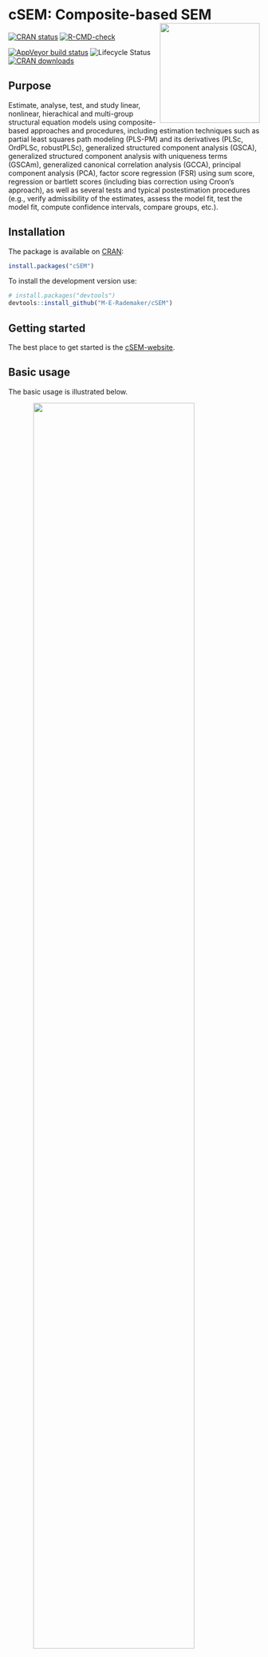 
<!-- README.md is generated from README.Rmd. Please edit that file -->

# cSEM: Composite-based SEM <img src='man/figures/cSEMsticker.svg' align="right" height="200" /></a>

[![CRAN
status](https://www.r-pkg.org/badges/version/cSEM)](https://cran.r-project.org/package=cSEM)
[![R-CMD-check](https://github.com/M-E-Rademaker/cSEM/workflows/R-CMD-check/badge.svg)](https://github.com/M-E-Rademaker/cSEM/actions)
<!-- [![Build Status](https://travis-ci.com/M-E-Rademaker/cSEM.svg?branch=master)](https://travis-ci.com/M-E-Rademaker/cSEM) -->
[![AppVeyor build
status](https://ci.appveyor.com/api/projects/status/github/M-E-Rademaker/cSEM?branch=master&svg=true)](https://ci.appveyor.com/project/M-E-Rademaker/csem)
![Lifecycle
Status](https://img.shields.io/badge/lifecycle-maturing-blue.svg)
[![CRAN
downloads](https://cranlogs.r-pkg.org/badges/cSEM)](https://cran.r-project.org/package=cSEM)
<!-- WARNING: THIS IS WORK IN PROGRESS. BREAKING CHANGES TO THE API ARE VERY LIKELY.  -->
<!--          Use the package with caution and please report bugs to [the package developers](mailto:manuel.rademaker@uni-wuerzburg.de;f.schuberth@utwente.nl).  -->
<!--          The first stable relase will be version 0.0.1, most likely towards the end -->
<!--          of 2019. -->

## Purpose

Estimate, analyse, test, and study linear, nonlinear, hierachical and
multi-group structural equation models using composite-based approaches
and procedures, including estimation techniques such as partial least
squares path modeling (PLS-PM) and its derivatives (PLSc, OrdPLSc,
robustPLSc), generalized structured component analysis (GSCA),
generalized structured component analysis with uniqueness terms (GSCAm),
generalized canonical correlation analysis (GCCA), principal component
analysis (PCA), factor score regression (FSR) using sum score,
regression or bartlett scores (including bias correction using Croon’s
approach), as well as several tests and typical postestimation
procedures (e.g., verify admissibility of the estimates, assess the
model fit, test the model fit, compute confidence intervals, compare
groups, etc.).

## Installation

The package is available on [CRAN](https://cran.r-project.org/):

``` r
install.packages("cSEM")
```

To install the development version use:

``` r
# install.packages("devtools")
devtools::install_github("M-E-Rademaker/cSEM")
```

## Getting started

The best place to get started is the
[cSEM-website](https://m-e-rademaker.github.io/cSEM/).

<!-- ## Philosophy -->

<!-- - First and foremost: `cSEM` has a user-centered design!. "User-centered" mainly  -->

<!--   boils down to: `cSEM` is easy, i.e. intuitive to use by non-R experts!  -->

<!-- - Modern in a sense that the package integrates modern developments within  -->

<!--   the R community. This mainly includes ideas/recommendations/design choices that -->

<!--   fead into the packages of the [tidyverse](https://github.com/tidyverse/tidyverse). -->

<!-- - State of the art in a sense that we seek to quickly implement recent methodological -->

<!--   developments in composite-based SEM.  -->

## Basic usage

The basic usage is illustrated below.

<img src="man/figures/api.png" width="80%" style="display: block; margin: auto;" />

Usully, using `cSEM` is the same 3 step procedure:

> 1.  Pick a dataset and specify a model using [lavaan
>     syntax](https://lavaan.ugent.be/tutorial/syntax1.html)
> 2.  Use `csem()`
> 3.  Apply one of the postestimation functions listed below on the
>     resulting object.

## Postestimation functions

There are five major postestimation verbs, three test family functions
and three do-family of function:

  - `assess()` : assess the model using common quality criteria
  - `infer()` : calculate common inferencial quantities (e.g., standard
    errors, confidence intervals)
  - `predict()` : predict endogenous indicator values
  - `summarize()` : summarize the results
  - `verify()` : verify admissibility of the estimates

Tests are performed by using the test family of functions. Currently,
the following tests are implemented:

  - `testOMF()` : performs a test for overall model fit
  - `testMICOM()` : performs a test for composite measurement invariance
  - `testMGD()` : performs several tests to assess multi-group
    differences
  - `testHausman()` : performs the regression-based Hausman test to test
    for endogeneity

Other miscellaneous postestimation functions belong do the do-family of
functions. Currently, three do functions are implemented:

  - `doIPMA()`: performs an importance-performance matrix analysis
  - `doNonlinearEffectsAnalysis()`: performs a nonlinear effects
    analysis such as floodlight and surface analysis
  - `doRedundancyAnalysis()`: performs a redundancy analysis

All functions require a `cSEMResults` object.

## Example

Models are defined using [lavaan
syntax](https://lavaan.ugent.be/tutorial/syntax1.html) with some slight
modifications (see the [Specifying a
model](https://m-e-rademaker.github.io/cSEM/articles/cSEM.html#using-csem)
section on the [cSEM-website](https://m-e-rademaker.github.io/cSEM/)).
For illustration we use the build-in and well-known `satisfaction`
dataset.

``` r
require(cSEM)
    
## Note: The operator "<~" tells cSEM that the construct to its left is modelled
##       as a composite.
##       The operator "=~" tells cSEM that the construct to its left is modelled
##       as a common factor.
##       The operator "~" tells cSEM which are the dependent (left-hand side) and
##       independent variables (right-hand side).
    
model <- "
# Structural model
EXPE ~ IMAG
QUAL ~ EXPE
VAL  ~ EXPE + QUAL
SAT  ~ IMAG + EXPE + QUAL + VAL 
LOY  ~ IMAG + SAT

# Composite model
IMAG <~ imag1 + imag2 + imag3
EXPE <~ expe1 + expe2 + expe3 
QUAL <~ qual1 + qual2 + qual3 + qual4 + qual5
VAL  <~ val1  + val2  + val3

# Reflective measurement model
SAT  =~ sat1  + sat2  + sat3  + sat4
LOY  =~ loy1  + loy2  + loy3  + loy4
"
```

The estimation is conducted using the `csem()` function.

``` r
# Estimate using defaults
res <- csem(.data = satisfaction, .model = model)
res
```

    ## ________________________________________________________________________________
    ## ----------------------------------- Overview -----------------------------------
    ## 
    ## Estimation was successful.
    ## 
    ## The result is a list of class cSEMResults with list elements:
    ## 
    ##  - Estimates
    ##  - Information
    ## 
    ## To get an overview or help type:
    ## 
    ##  - ?cSEMResults
    ##  - str(<object-name>)
    ##  - listviewer::jsondedit(<object-name>, mode = 'view')
    ## 
    ## If you wish to access the list elements directly type e.g. 
    ## 
    ##  - <object-name>$Estimates
    ## 
    ## Available postestimation commands:
    ## 
    ##  - assess(<object-name>)
    ##  - infer(<object-name)
    ##  - predict(<object-name>)
    ##  - summarize(<object-name>)
    ##  - verify(<object-name>)
    ## ________________________________________________________________________________

This is equal to:

``` r
csem(
   .data                        = satisfaction,
   .model                       = model,
   .approach_cor_robust         = "none",
   .approach_nl                 = "sequential",
   .approach_paths              = "OLS",
   .approach_weights            = "PLS-PM",
   .conv_criterion              = "diff_absolute",
   .disattenuate                = TRUE,
   .dominant_indicators         = NULL,
   .estimate_structural         = TRUE,
   .id                          = NULL,
   .iter_max                    = 100,
   .normality                   = FALSE,
   .PLS_approach_cf             = "dist_squared_euclid",
   .PLS_ignore_structural_model = FALSE,
   .PLS_modes                   = NULL,
   .PLS_weight_scheme_inner     = "path",
   .reliabilities               = NULL,
   .starting_values             = NULL,
   .tolerance                   = 1e-05,
   .resample_method             = "none", 
   .resample_method2            = "none",
   .R                           = 499,
   .R2                          = 199,
   .handle_inadmissibles        = "drop",
   .user_funs                   = NULL,
   .eval_plan                   = "sequential",
   .seed                        = NULL,
   .sign_change_option          = "none"
    )
```

The result is always a named list of class `cSEMResults`.

To access list elements use `$`:

``` r
res$Estimates$Loading_estimates 
res$Information$Model
```

A useful tool to examine a list is the [listviewer
package](https://github.com/timelyportfolio/listviewer). If you are new
to `cSEM` this might be a good way to familiarize yourself with the
structure of a `cSEMResults` object.

``` r
listviewer::jsonedit(res, mode = "view") # requires the listviewer package.
```

Apply postestimation functions:

``` r
## Get a summary
summarize(res) 
```

    ## ________________________________________________________________________________
    ## ----------------------------------- Overview -----------------------------------
    ## 
    ##  General information:
    ##  ------------------------
    ##  Estimation status                = Ok
    ##  Number of observations           = 250
    ##  Weight estimator                 = PLS-PM
    ##  Inner weighting scheme           = "path"
    ##  Type of indicator correlation    = Pearson
    ##  Path model estimator             = OLS
    ##  Second-order approach            = NA
    ##  Type of path model               = Linear
    ##  Disattenuated                    = Yes (PLSc)
    ## 
    ##  Construct details:
    ##  ------------------
    ##  Name  Modeled as     Order         Mode      
    ## 
    ##  IMAG  Composite      First order   "modeB"   
    ##  EXPE  Composite      First order   "modeB"   
    ##  QUAL  Composite      First order   "modeB"   
    ##  VAL   Composite      First order   "modeB"   
    ##  SAT   Common factor  First order   "modeA"   
    ##  LOY   Common factor  First order   "modeA"   
    ## 
    ## ----------------------------------- Estimates ----------------------------------
    ## 
    ## Estimated path coefficients:
    ## ============================
    ##   Path           Estimate  Std. error   t-stat.   p-value
    ##   EXPE ~ IMAG      0.4714          NA        NA        NA
    ##   QUAL ~ EXPE      0.8344          NA        NA        NA
    ##   VAL ~ EXPE       0.0457          NA        NA        NA
    ##   VAL ~ QUAL       0.7013          NA        NA        NA
    ##   SAT ~ IMAG       0.2450          NA        NA        NA
    ##   SAT ~ EXPE      -0.0172          NA        NA        NA
    ##   SAT ~ QUAL       0.2215          NA        NA        NA
    ##   SAT ~ VAL        0.5270          NA        NA        NA
    ##   LOY ~ IMAG       0.1819          NA        NA        NA
    ##   LOY ~ SAT        0.6283          NA        NA        NA
    ## 
    ## Estimated loadings:
    ## ===================
    ##   Loading          Estimate  Std. error   t-stat.   p-value
    ##   IMAG =~ imag1      0.6306          NA        NA        NA
    ##   IMAG =~ imag2      0.9246          NA        NA        NA
    ##   IMAG =~ imag3      0.9577          NA        NA        NA
    ##   EXPE =~ expe1      0.7525          NA        NA        NA
    ##   EXPE =~ expe2      0.9348          NA        NA        NA
    ##   EXPE =~ expe3      0.7295          NA        NA        NA
    ##   QUAL =~ qual1      0.7861          NA        NA        NA
    ##   QUAL =~ qual2      0.9244          NA        NA        NA
    ##   QUAL =~ qual3      0.7560          NA        NA        NA
    ##   QUAL =~ qual4      0.7632          NA        NA        NA
    ##   QUAL =~ qual5      0.7834          NA        NA        NA
    ##   VAL =~ val1        0.9518          NA        NA        NA
    ##   VAL =~ val2        0.8056          NA        NA        NA
    ##   VAL =~ val3        0.6763          NA        NA        NA
    ##   SAT =~ sat1        0.9243          NA        NA        NA
    ##   SAT =~ sat2        0.8813          NA        NA        NA
    ##   SAT =~ sat3        0.7127          NA        NA        NA
    ##   SAT =~ sat4        0.7756          NA        NA        NA
    ##   LOY =~ loy1        0.9097          NA        NA        NA
    ##   LOY =~ loy2        0.5775          NA        NA        NA
    ##   LOY =~ loy3        0.9043          NA        NA        NA
    ##   LOY =~ loy4        0.4917          NA        NA        NA
    ## 
    ## Estimated weights:
    ## ==================
    ##   Weight           Estimate  Std. error   t-stat.   p-value
    ##   IMAG <~ imag1      0.0156          NA        NA        NA
    ##   IMAG <~ imag2      0.4473          NA        NA        NA
    ##   IMAG <~ imag3      0.6020          NA        NA        NA
    ##   EXPE <~ expe1      0.2946          NA        NA        NA
    ##   EXPE <~ expe2      0.6473          NA        NA        NA
    ##   EXPE <~ expe3      0.2374          NA        NA        NA
    ##   QUAL <~ qual1      0.2370          NA        NA        NA
    ##   QUAL <~ qual2      0.4712          NA        NA        NA
    ##   QUAL <~ qual3      0.1831          NA        NA        NA
    ##   QUAL <~ qual4      0.1037          NA        NA        NA
    ##   QUAL <~ qual5      0.2049          NA        NA        NA
    ##   VAL <~ val1        0.7163          NA        NA        NA
    ##   VAL <~ val2        0.2202          NA        NA        NA
    ##   VAL <~ val3        0.2082          NA        NA        NA
    ##   SAT <~ sat1        0.3209          NA        NA        NA
    ##   SAT <~ sat2        0.3059          NA        NA        NA
    ##   SAT <~ sat3        0.2474          NA        NA        NA
    ##   SAT <~ sat4        0.2692          NA        NA        NA
    ##   LOY <~ loy1        0.3834          NA        NA        NA
    ##   LOY <~ loy2        0.2434          NA        NA        NA
    ##   LOY <~ loy3        0.3812          NA        NA        NA
    ##   LOY <~ loy4        0.2073          NA        NA        NA
    ## 
    ## Estimated indicator correlations:
    ## =================================
    ##   Correlation       Estimate  Std. error   t-stat.   p-value
    ##   imag1 ~~ imag2      0.6437          NA        NA        NA
    ##   imag1 ~~ imag3      0.5433          NA        NA        NA
    ##   imag2 ~~ imag3      0.7761          NA        NA        NA
    ##   expe1 ~~ expe2      0.5353          NA        NA        NA
    ##   expe1 ~~ expe3      0.4694          NA        NA        NA
    ##   expe2 ~~ expe3      0.5467          NA        NA        NA
    ##   qual1 ~~ qual2      0.6053          NA        NA        NA
    ##   qual1 ~~ qual3      0.5406          NA        NA        NA
    ##   qual1 ~~ qual4      0.5662          NA        NA        NA
    ##   qual1 ~~ qual5      0.5180          NA        NA        NA
    ##   qual2 ~~ qual3      0.6187          NA        NA        NA
    ##   qual2 ~~ qual4      0.6517          NA        NA        NA
    ##   qual2 ~~ qual5      0.6291          NA        NA        NA
    ##   qual3 ~~ qual4      0.4752          NA        NA        NA
    ##   qual3 ~~ qual5      0.5074          NA        NA        NA
    ##   qual4 ~~ qual5      0.6402          NA        NA        NA
    ##   val1 ~~ val2        0.6344          NA        NA        NA
    ##   val1 ~~ val3        0.4602          NA        NA        NA
    ##   val2 ~~ val3        0.6288          NA        NA        NA
    ## 
    ## ------------------------------------ Effects -----------------------------------
    ## 
    ## Estimated total effects:
    ## ========================
    ##   Total effect    Estimate  Std. error   t-stat.   p-value
    ##   EXPE ~ IMAG       0.4714          NA        NA        NA
    ##   QUAL ~ IMAG       0.3933          NA        NA        NA
    ##   QUAL ~ EXPE       0.8344          NA        NA        NA
    ##   VAL ~ IMAG        0.2974          NA        NA        NA
    ##   VAL ~ EXPE        0.6309          NA        NA        NA
    ##   VAL ~ QUAL        0.7013          NA        NA        NA
    ##   SAT ~ IMAG        0.4807          NA        NA        NA
    ##   SAT ~ EXPE        0.5001          NA        NA        NA
    ##   SAT ~ QUAL        0.5911          NA        NA        NA
    ##   SAT ~ VAL         0.5270          NA        NA        NA
    ##   LOY ~ IMAG        0.4840          NA        NA        NA
    ##   LOY ~ EXPE        0.3142          NA        NA        NA
    ##   LOY ~ QUAL        0.3714          NA        NA        NA
    ##   LOY ~ VAL         0.3311          NA        NA        NA
    ##   LOY ~ SAT         0.6283          NA        NA        NA
    ## 
    ## Estimated indirect effects:
    ## ===========================
    ##   Indirect effect    Estimate  Std. error   t-stat.   p-value
    ##   QUAL ~ IMAG          0.3933          NA        NA        NA
    ##   VAL ~ IMAG           0.2974          NA        NA        NA
    ##   VAL ~ EXPE           0.5852          NA        NA        NA
    ##   SAT ~ IMAG           0.2357          NA        NA        NA
    ##   SAT ~ EXPE           0.5173          NA        NA        NA
    ##   SAT ~ QUAL           0.3696          NA        NA        NA
    ##   LOY ~ IMAG           0.3020          NA        NA        NA
    ##   LOY ~ EXPE           0.3142          NA        NA        NA
    ##   LOY ~ QUAL           0.3714          NA        NA        NA
    ##   LOY ~ VAL            0.3311          NA        NA        NA
    ## ________________________________________________________________________________

``` r
## Verify admissibility of the results
verify(res) 
```

    ## ________________________________________________________________________________
    ## 
    ## Verify admissibility:
    ## 
    ##   admissible
    ## 
    ## Details:
    ## 
    ##   Code   Status    Description
    ##   1      ok        Convergence achieved                                   
    ##   2      ok        All absolute standardized loading estimates <= 1       
    ##   3      ok        Construct VCV is positive semi-definite                
    ##   4      ok        All reliability estimates <= 1                         
    ##   5      ok        Model-implied indicator VCV is positive semi-definite  
    ## ________________________________________________________________________________

``` r
## Test overall model fit
testOMF(res)
```

    ## ________________________________________________________________________________
    ## --------- Test for overall model fit based on Beran & Srivastava (1985) --------
    ## 
    ## Null hypothesis:
    ## 
    ##                            +------------------------------------------------------------------+
    ##                            |                                                                  |
    ##                            |   H0: The model-implied indicator covariance matrix equals the   |
    ##                            |   population indicator covariance matrix.                        |
    ##                            |                                                                  |
    ##                            +------------------------------------------------------------------+
    ## 
    ## Test statistic and critical value: 
    ## 
    ##                                      Critical value
    ##  Distance measure    Test statistic    95%   
    ##  dG                      0.6493      0.3245  
    ##  SRMR                    0.0940      0.0524  
    ##  dL                      2.2340      0.6952  
    ##  dML                     2.9219      1.6185  
    ##  
    ## 
    ## Decision: 
    ## 
    ##                          Significance level
    ##  Distance measure          95%   
    ##  dG                      reject  
    ##  SRMR                    reject  
    ##  dL                      reject  
    ##  dML                     reject  
    ##  
    ## Additional information:
    ## 
    ##  Out of 499 bootstrap replications 477 are admissible.
    ##  See ?verify() for what constitutes an inadmissible result.
    ## 
    ##  The seed used was: 891891725
    ## ________________________________________________________________________________

``` r
## Assess the model
assess(res)
```

    ## ________________________________________________________________________________
    ## 
    ##  Construct        AVE           R2          R2_adj    
    ##  SAT            0.6851        0.7624        0.7585    
    ##  LOY            0.5552        0.5868        0.5834    
    ##  EXPE             NA          0.2222        0.2190    
    ##  QUAL             NA          0.6963        0.6951    
    ##  VAL              NA          0.5474        0.5438    
    ## 
    ## -------------- Common (internal consistency) reliability estimates -------------
    ## 
    ##  Construct Cronbachs_alpha   Joereskogs_rho   Dijkstra-Henselers_rho_A 
    ##  SAT        0.8940           0.8960                0.9051          
    ##  LOY        0.8194           0.8237                0.8761          
    ## 
    ## ----------- Alternative (internal consistency) reliability estimates -----------
    ## 
    ##  Construct       RhoC         RhoC_mm    RhoC_weighted
    ##  SAT            0.8960        0.8938        0.9051    
    ##  LOY            0.8237        0.8011        0.8761    
    ## 
    ##  Construct  RhoC_weighted_mm     RhoT      RhoT_weighted
    ##  SAT            0.9051        0.8940        0.8869    
    ##  LOY            0.8761        0.8194        0.7850    
    ## 
    ## --------------------------- Distance and fit measures --------------------------
    ## 
    ##  Geodesic distance           = 0.6493432
    ##  Squared Euclidian distance  = 2.23402
    ##  ML distance                 = 2.921932
    ## 
    ##  Chi_square     = 727.5611
    ##  Chi_square_df  = 3.954137
    ##  CFI            = 0.8598825
    ##  CN             = 75.14588
    ##  GFI            = 0.7280612
    ##  IFI            = 0.8615598
    ##  NFI            = 0.8229918
    ##  NNFI           = 0.8240917
    ##  RMSEA          = 0.108922
    ##  RMS_theta      = 0.05069299
    ##  SRMR           = 0.09396871
    ## 
    ##  Degrees of freedom    = 184
    ## 
    ## --------------------------- Model selection criteria ---------------------------
    ## 
    ##  Construct        AIC          AICc          AICu     
    ##  EXPE          -59.8152      192.2824      -57.8072   
    ##  QUAL          -294.9343     -42.8367      -292.9263  
    ##  VAL           -193.2127      58.9506      -190.1945  
    ##  SAT           -350.2874     -97.9418      -345.2368  
    ##  LOY           -215.9322      36.2311      -212.9141  
    ## 
    ##  Construct        BIC           FPE           GM      
    ##  EXPE          -52.7723       0.7872       259.8087   
    ##  QUAL          -287.8914      0.3074       271.8568   
    ##  VAL           -182.6483      0.4617       312.7010   
    ##  SAT           -332.6801      0.2463       278.2973   
    ##  LOY           -205.3678      0.4216       291.0665   
    ## 
    ##  Construct        HQ            HQc       Mallows_Cp  
    ##  EXPE          -56.9806      -56.8695       2.7658    
    ##  QUAL          -292.0997     -291.9886      14.8139   
    ##  VAL           -188.9608     -188.7516      52.1366   
    ##  SAT           -343.2010     -342.7088      10.6900   
    ##  LOY           -211.6804     -211.4711      30.5022   
    ## 
    ## ----------------------- Variance inflation factors (VIFs) ----------------------
    ## 
    ##   Dependent construct: 'VAL'
    ## 
    ##  Independent construct    VIF value 
    ##  EXPE                      3.2928   
    ##  QUAL                      3.2928   
    ## 
    ##   Dependent construct: 'SAT'
    ## 
    ##  Independent construct    VIF value 
    ##  EXPE                      3.2985   
    ##  QUAL                      4.4151   
    ##  IMAG                      1.7280   
    ##  VAL                       2.6726   
    ## 
    ##   Dependent construct: 'LOY'
    ## 
    ##  Independent construct    VIF value 
    ##  IMAG                      1.9345   
    ##  SAT                       1.9345   
    ## 
    ## ------------ Variance inflation factors (VIFs) for modeB constructs ------------
    ## 
    ##   Construct: 'IMAG'
    ## 
    ##  Weight    VIF value 
    ##  imag1      2.8359   
    ##  imag2      5.5535   
    ##  imag3      4.5088   
    ## 
    ##   Construct: 'EXPE'
    ## 
    ##  Weight    VIF value 
    ##  expe1      2.3551   
    ##  expe2      2.7116   
    ##  expe3      2.4116   
    ## 
    ##   Construct: 'QUAL'
    ## 
    ##  Weight    VIF value 
    ##  qual1      3.0835   
    ##  qual2      4.4376   
    ##  qual3      2.9575   
    ##  qual4      3.7341   
    ##  qual5      3.4566   
    ## 
    ##   Construct: 'VAL'
    ## 
    ##  Weight    VIF value 
    ##  val1       2.7725   
    ##  val2       3.8349   
    ##  val3       2.7307   
    ## 
    ## -------------------------- Effect sizes (Cohen's f^2) --------------------------
    ## 
    ##   Dependent construct: 'EXPE'
    ## 
    ##  Independent construct       f^2    
    ##  IMAG                      0.2856   
    ## 
    ##   Dependent construct: 'QUAL'
    ## 
    ##  Independent construct       f^2    
    ##  EXPE                      2.2928   
    ## 
    ##   Dependent construct: 'VAL'
    ## 
    ##  Independent construct       f^2    
    ##  EXPE                      0.0014   
    ##  QUAL                      0.3301   
    ## 
    ##   Dependent construct: 'SAT'
    ## 
    ##  Independent construct       f^2    
    ##  IMAG                      0.1462   
    ##  EXPE                      0.0004   
    ##  QUAL                      0.0468   
    ##  VAL                       0.4373   
    ## 
    ##   Dependent construct: 'LOY'
    ## 
    ##  Independent construct       f^2    
    ##  IMAG                      0.0414   
    ##  SAT                       0.4938   
    ## 
    ## ------------------------------ Validity assessment -----------------------------
    ## 
    ##  Heterotrait-monotrait ratio of correlations matrix (HTMT matrix)
    ## 
    ##           SAT LOY
    ## SAT 1.0000000   0
    ## LOY 0.7432489   1
    ## 
    ## 
    ##  Fornell-Larcker matrix
    ## 
    ##           SAT       LOY
    ## SAT 0.6851491 0.5696460
    ## LOY 0.5696460 0.5551718
    ## 
    ## 
    ## ------------------------------------ Effects -----------------------------------
    ## 
    ## Estimated total effects:
    ## ========================
    ##   Total effect    Estimate  Std. error   t-stat.   p-value
    ##   EXPE ~ IMAG       0.4714          NA        NA        NA
    ##   QUAL ~ IMAG       0.3933          NA        NA        NA
    ##   QUAL ~ EXPE       0.8344          NA        NA        NA
    ##   VAL ~ IMAG        0.2974          NA        NA        NA
    ##   VAL ~ EXPE        0.6309          NA        NA        NA
    ##   VAL ~ QUAL        0.7013          NA        NA        NA
    ##   SAT ~ IMAG        0.4807          NA        NA        NA
    ##   SAT ~ EXPE        0.5001          NA        NA        NA
    ##   SAT ~ QUAL        0.5911          NA        NA        NA
    ##   SAT ~ VAL         0.5270          NA        NA        NA
    ##   LOY ~ IMAG        0.4840          NA        NA        NA
    ##   LOY ~ EXPE        0.3142          NA        NA        NA
    ##   LOY ~ QUAL        0.3714          NA        NA        NA
    ##   LOY ~ VAL         0.3311          NA        NA        NA
    ##   LOY ~ SAT         0.6283          NA        NA        NA
    ## 
    ## Estimated indirect effects:
    ## ===========================
    ##   Indirect effect    Estimate  Std. error   t-stat.   p-value
    ##   QUAL ~ IMAG          0.3933          NA        NA        NA
    ##   VAL ~ IMAG           0.2974          NA        NA        NA
    ##   VAL ~ EXPE           0.5852          NA        NA        NA
    ##   SAT ~ IMAG           0.2357          NA        NA        NA
    ##   SAT ~ EXPE           0.5173          NA        NA        NA
    ##   SAT ~ QUAL           0.3696          NA        NA        NA
    ##   LOY ~ IMAG           0.3020          NA        NA        NA
    ##   LOY ~ EXPE           0.3142          NA        NA        NA
    ##   LOY ~ QUAL           0.3714          NA        NA        NA
    ##   LOY ~ VAL            0.3311          NA        NA        NA
    ## ________________________________________________________________________________

``` r
## Predict indicator scores of endogenous constructs
predict(res)
```

    ## ________________________________________________________________________________
    ## ----------------------------------- Overview -----------------------------------
    ## 
    ##  Number of obs. training          = 225
    ##  Number of obs. test              = 25
    ##  Number of cv folds               = 10
    ##  Number of repetitions            = 10
    ##  Handle inadmissibles             = stop
    ##  Target                           = 'PLS-PM'
    ##  Benchmark                        = 'lm'
    ## 
    ## ------------------------------ Prediction metrics ------------------------------
    ## 
    ## 
    ##   Name      MAE target  MAE benchmark  RMSE target RMSE benchmark   Q2_predict
    ##   expe1         1.4543         1.5652       1.9036         2.0918       0.0570
    ##   expe2         1.4129         1.4800       1.9337         2.0261       0.2013
    ##   expe3         1.6326         1.7315       2.1255         2.2254       0.1252
    ##   qual1         1.4733         1.5447       1.9249         2.0615       0.1179
    ##   qual2         1.5792         1.5381       2.0406         2.0616       0.2176
    ##   qual3         1.7330         1.7305       2.2222         2.2855       0.1195
    ##   qual4         1.2344         1.1948       1.5957         1.6257       0.2347
    ##   qual5         1.5047         1.5012       1.9339         1.9524       0.1967
    ##   val1          1.4462         1.3657       1.8705         1.7686       0.2496
    ##   val2          1.2258         1.2054       1.6482         1.7122       0.1729
    ##   val3          1.4806         1.3806       1.9684         1.9330       0.1489
    ##   sat1          1.2467         1.2361       1.6438         1.6221       0.3402
    ##   sat2          1.2292         1.1968       1.6368         1.6273       0.3113
    ##   sat3          1.3388         1.2748       1.6699         1.7201       0.2120
    ##   sat4          1.3145         1.2613       1.6635         1.6342       0.2805
    ##   loy1          1.6905         1.6574       2.2340         2.2220       0.2680
    ##   loy2          1.4842         1.4719       1.9105         1.9775       0.1327
    ##   loy3          1.7028         1.6677       2.2797         2.2685       0.2702
    ##   loy4          1.6874         1.6654       2.1756         2.2940       0.0878
    ## ________________________________________________________________________________

#### Resampling and Inference

By default no inferential quantities are calculated since most
composite-based estimators have no closed-form expressions for standard
errors. Resampling is used instead. `cSEM` mostly relies on the
`bootstrap` procedure (although `jackknife` is implemented as well) to
estimate standard errors, test statistics, and critical quantiles.

`cSEM` offers two ways to compute resamples:

1.  Setting `.resample_method` in `csem()` to `"jackkinfe"` or
    `"bootstrap"` and subsequently using postestimation functions
    `summarize()` or `infer()`.
2.  The same result is achieved by passing a `cSEMResults` object to
    `resamplecSEMResults()` and subsequently using postestimation
    functions `summarize()` or `infer()`.

<!-- end list -->

``` r
# Setting `.resample_method`
b1 <- csem(.data = satisfaction, .model = model, .resample_method = "bootstrap")
# Using resamplecSEMResults()
b2 <- resamplecSEMResults(res)
```

Now `summarize()` shows inferencial quantities as well:

``` r
summarize(b1)
```

    ## ________________________________________________________________________________
    ## ----------------------------------- Overview -----------------------------------
    ## 
    ##  General information:
    ##  ------------------------
    ##  Estimation status                = Ok
    ##  Number of observations           = 250
    ##  Weight estimator                 = PLS-PM
    ##  Inner weighting scheme           = "path"
    ##  Type of indicator correlation    = Pearson
    ##  Path model estimator             = OLS
    ##  Second-order approach            = NA
    ##  Type of path model               = Linear
    ##  Disattenuated                    = Yes (PLSc)
    ## 
    ##  Resample information:
    ##  ---------------------
    ##  Resample method                  = "bootstrap"
    ##  Number of resamples              = 499
    ##  Number of admissible results     = 489
    ##  Approach to handle inadmissibles = "drop"
    ##  Sign change option               = "none"
    ##  Random seed                      = 842990549
    ## 
    ##  Construct details:
    ##  ------------------
    ##  Name  Modeled as     Order         Mode      
    ## 
    ##  IMAG  Composite      First order   "modeB"   
    ##  EXPE  Composite      First order   "modeB"   
    ##  QUAL  Composite      First order   "modeB"   
    ##  VAL   Composite      First order   "modeB"   
    ##  SAT   Common factor  First order   "modeA"   
    ##  LOY   Common factor  First order   "modeA"   
    ## 
    ## ----------------------------------- Estimates ----------------------------------
    ## 
    ## Estimated path coefficients:
    ## ============================
    ##                                                              CI_percentile   
    ##   Path           Estimate  Std. error   t-stat.   p-value         95%        
    ##   EXPE ~ IMAG      0.4714      0.0623    7.5621    0.0000 [ 0.3470; 0.5977 ] 
    ##   QUAL ~ EXPE      0.8344      0.0234   35.6303    0.0000 [ 0.7892; 0.8718 ] 
    ##   VAL ~ EXPE       0.0457      0.0846    0.5403    0.5890 [-0.1084; 0.2299 ] 
    ##   VAL ~ QUAL       0.7013      0.0784    8.9506    0.0000 [ 0.5368; 0.8502 ] 
    ##   SAT ~ IMAG       0.2450      0.0558    4.3924    0.0000 [ 0.1304; 0.3496 ] 
    ##   SAT ~ EXPE      -0.0172      0.0710   -0.2428    0.8081 [-0.1609; 0.1173 ] 
    ##   SAT ~ QUAL       0.2215      0.0984    2.2518    0.0243 [ 0.0532; 0.4280 ] 
    ##   SAT ~ VAL        0.5270      0.0842    6.2554    0.0000 [ 0.3594; 0.6774 ] 
    ##   LOY ~ IMAG       0.1819      0.0814    2.2342    0.0255 [ 0.0328; 0.3488 ] 
    ##   LOY ~ SAT        0.6283      0.0817    7.6949    0.0000 [ 0.4652; 0.7746 ] 
    ## 
    ## Estimated loadings:
    ## ===================
    ##                                                                CI_percentile   
    ##   Loading          Estimate  Std. error   t-stat.   p-value         95%        
    ##   IMAG =~ imag1      0.6306      0.0968    6.5131    0.0000 [ 0.4110; 0.7978 ] 
    ##   IMAG =~ imag2      0.9246      0.0392   23.5839    0.0000 [ 0.8368; 0.9790 ] 
    ##   IMAG =~ imag3      0.9577      0.0281   34.0459    0.0000 [ 0.8810; 0.9905 ] 
    ##   EXPE =~ expe1      0.7525      0.0739   10.1781    0.0000 [ 0.5710; 0.8703 ] 
    ##   EXPE =~ expe2      0.9348      0.0270   34.6519    0.0000 [ 0.8704; 0.9716 ] 
    ##   EXPE =~ expe3      0.7295      0.0736    9.9161    0.0000 [ 0.5655; 0.8512 ] 
    ##   QUAL =~ qual1      0.7861      0.0640   12.2923    0.0000 [ 0.6435; 0.8826 ] 
    ##   QUAL =~ qual2      0.9244      0.0218   42.3976    0.0000 [ 0.8692; 0.9568 ] 
    ##   QUAL =~ qual3      0.7560      0.0634   11.9210    0.0000 [ 0.6088; 0.8548 ] 
    ##   QUAL =~ qual4      0.7632      0.0520   14.6809    0.0000 [ 0.6513; 0.8531 ] 
    ##   QUAL =~ qual5      0.7834      0.0482   16.2425    0.0000 [ 0.6773; 0.8545 ] 
    ##   VAL =~ val1        0.9518      0.0233   40.7882    0.0000 [ 0.8949; 0.9825 ] 
    ##   VAL =~ val2        0.8056      0.0607   13.2795    0.0000 [ 0.6800; 0.9067 ] 
    ##   VAL =~ val3        0.6763      0.0731    9.2486    0.0000 [ 0.5265; 0.7993 ] 
    ##   SAT =~ sat1        0.9243      0.0228   40.4635    0.0000 [ 0.8716; 0.9597 ] 
    ##   SAT =~ sat2        0.8813      0.0294   30.0008    0.0000 [ 0.8121; 0.9318 ] 
    ##   SAT =~ sat3        0.7127      0.0542   13.1468    0.0000 [ 0.5968; 0.8020 ] 
    ##   SAT =~ sat4        0.7756      0.0488   15.8852    0.0000 [ 0.6626; 0.8546 ] 
    ##   LOY =~ loy1        0.9097      0.0475   19.1362    0.0000 [ 0.8023; 0.9829 ] 
    ##   LOY =~ loy2        0.5775      0.0835    6.9170    0.0000 [ 0.3967; 0.7344 ] 
    ##   LOY =~ loy3        0.9043      0.0421   21.5012    0.0000 [ 0.8078; 0.9712 ] 
    ##   LOY =~ loy4        0.4917      0.0928    5.2964    0.0000 [ 0.3218; 0.6737 ] 
    ## 
    ## Estimated weights:
    ## ==================
    ##                                                                CI_percentile   
    ##   Weight           Estimate  Std. error   t-stat.   p-value         95%        
    ##   IMAG <~ imag1      0.0156      0.1166    0.1342    0.8932 [-0.2235; 0.2426 ] 
    ##   IMAG <~ imag2      0.4473      0.1463    3.0565    0.0022 [ 0.1685; 0.7181 ] 
    ##   IMAG <~ imag3      0.6020      0.1366    4.4089    0.0000 [ 0.3084; 0.8311 ] 
    ##   EXPE <~ expe1      0.2946      0.1147    2.5692    0.0102 [ 0.0727; 0.5230 ] 
    ##   EXPE <~ expe2      0.6473      0.0840    7.7075    0.0000 [ 0.4600; 0.7901 ] 
    ##   EXPE <~ expe3      0.2374      0.0950    2.4985    0.0125 [ 0.0240; 0.4014 ] 
    ##   QUAL <~ qual1      0.2370      0.0890    2.6633    0.0077 [ 0.0787; 0.4108 ] 
    ##   QUAL <~ qual2      0.4712      0.0768    6.1356    0.0000 [ 0.3004; 0.6111 ] 
    ##   QUAL <~ qual3      0.1831      0.0812    2.2548    0.0241 [ 0.0033; 0.3334 ] 
    ##   QUAL <~ qual4      0.1037      0.0645    1.6085    0.1077 [-0.0159; 0.2317 ] 
    ##   QUAL <~ qual5      0.2049      0.0656    3.1224    0.0018 [ 0.0831; 0.3264 ] 
    ##   VAL <~ val1        0.7163      0.0934    7.6659    0.0000 [ 0.5069; 0.8638 ] 
    ##   VAL <~ val2        0.2202      0.0879    2.5050    0.0122 [ 0.0738; 0.4080 ] 
    ##   VAL <~ val3        0.2082      0.0623    3.3436    0.0008 [ 0.0817; 0.3272 ] 
    ##   SAT <~ sat1        0.3209      0.0155   20.7568    0.0000 [ 0.2959; 0.3541 ] 
    ##   SAT <~ sat2        0.3059      0.0141   21.7558    0.0000 [ 0.2841; 0.3380 ] 
    ##   SAT <~ sat3        0.2474      0.0117   21.0768    0.0000 [ 0.2238; 0.2695 ] 
    ##   SAT <~ sat4        0.2692      0.0116   23.2330    0.0000 [ 0.2461; 0.2919 ] 
    ##   LOY <~ loy1        0.3834      0.0242   15.8698    0.0000 [ 0.3377; 0.4269 ] 
    ##   LOY <~ loy2        0.2434      0.0297    8.1888    0.0000 [ 0.1795; 0.2886 ] 
    ##   LOY <~ loy3        0.3812      0.0266   14.3510    0.0000 [ 0.3274; 0.4315 ] 
    ##   LOY <~ loy4        0.2073      0.0347    5.9685    0.0000 [ 0.1429; 0.2774 ] 
    ## 
    ## Estimated indicator correlations:
    ## =================================
    ##                                                                 CI_percentile   
    ##   Correlation       Estimate  Std. error   t-stat.   p-value         95%        
    ##   imag1 ~~ imag2      0.6437      0.0615   10.4704    0.0000 [ 0.5201; 0.7575 ] 
    ##   imag1 ~~ imag3      0.5433      0.0667    8.1414    0.0000 [ 0.4219; 0.6646 ] 
    ##   imag2 ~~ imag3      0.7761      0.0402   19.2995    0.0000 [ 0.6946; 0.8432 ] 
    ##   expe1 ~~ expe2      0.5353      0.0548    9.7731    0.0000 [ 0.4204; 0.6372 ] 
    ##   expe1 ~~ expe3      0.4694      0.0591    7.9377    0.0000 [ 0.3502; 0.5874 ] 
    ##   expe2 ~~ expe3      0.5467      0.0587    9.3106    0.0000 [ 0.4285; 0.6555 ] 
    ##   qual1 ~~ qual2      0.6053      0.0556   10.8895    0.0000 [ 0.4787; 0.7080 ] 
    ##   qual1 ~~ qual3      0.5406      0.0608    8.8891    0.0000 [ 0.4053; 0.6542 ] 
    ##   qual1 ~~ qual4      0.5662      0.0633    8.9457    0.0000 [ 0.4378; 0.6802 ] 
    ##   qual1 ~~ qual5      0.5180      0.0673    7.6936    0.0000 [ 0.3756; 0.6471 ] 
    ##   qual2 ~~ qual3      0.6187      0.0547   11.3100    0.0000 [ 0.5020; 0.7089 ] 
    ##   qual2 ~~ qual4      0.6517      0.0598   10.8960    0.0000 [ 0.5257; 0.7561 ] 
    ##   qual2 ~~ qual5      0.6291      0.0547   11.4977    0.0000 [ 0.5044; 0.7233 ] 
    ##   qual3 ~~ qual4      0.4752      0.0629    7.5534    0.0000 [ 0.3493; 0.5842 ] 
    ##   qual3 ~~ qual5      0.5074      0.0628    8.0788    0.0000 [ 0.3844; 0.6222 ] 
    ##   qual4 ~~ qual5      0.6402      0.0546   11.7207    0.0000 [ 0.5271; 0.7342 ] 
    ##   val1 ~~ val2        0.6344      0.0549   11.5579    0.0000 [ 0.5234; 0.7387 ] 
    ##   val1 ~~ val3        0.4602      0.0673    6.8340    0.0000 [ 0.3136; 0.5915 ] 
    ##   val2 ~~ val3        0.6288      0.0605   10.3853    0.0000 [ 0.5122; 0.7373 ] 
    ## 
    ## ------------------------------------ Effects -----------------------------------
    ## 
    ## Estimated total effects:
    ## ========================
    ##                                                               CI_percentile   
    ##   Total effect    Estimate  Std. error   t-stat.   p-value         95%        
    ##   EXPE ~ IMAG       0.4714      0.0623    7.5621    0.0000 [ 0.3470; 0.5977 ] 
    ##   QUAL ~ IMAG       0.3933      0.0582    6.7630    0.0000 [ 0.2851; 0.5149 ] 
    ##   QUAL ~ EXPE       0.8344      0.0234   35.6303    0.0000 [ 0.7892; 0.8718 ] 
    ##   VAL ~ IMAG        0.2974      0.0581    5.1166    0.0000 [ 0.1923; 0.4164 ] 
    ##   VAL ~ EXPE        0.6309      0.0487   12.9538    0.0000 [ 0.5330; 0.7266 ] 
    ##   VAL ~ QUAL        0.7013      0.0784    8.9506    0.0000 [ 0.5368; 0.8502 ] 
    ##   SAT ~ IMAG        0.4807      0.0672    7.1482    0.0000 [ 0.3415; 0.6014 ] 
    ##   SAT ~ EXPE        0.5001      0.0552    9.0654    0.0000 [ 0.3899; 0.6090 ] 
    ##   SAT ~ QUAL        0.5911      0.0926    6.3833    0.0000 [ 0.4205; 0.7679 ] 
    ##   SAT ~ VAL         0.5270      0.0842    6.2554    0.0000 [ 0.3594; 0.6774 ] 
    ##   LOY ~ IMAG        0.4840      0.0710    6.8183    0.0000 [ 0.3480; 0.6148 ] 
    ##   LOY ~ EXPE        0.3142      0.0540    5.8202    0.0000 [ 0.2122; 0.4293 ] 
    ##   LOY ~ QUAL        0.3714      0.0828    4.4839    0.0000 [ 0.2363; 0.5527 ] 
    ##   LOY ~ VAL         0.3311      0.0738    4.4886    0.0000 [ 0.1918; 0.4761 ] 
    ##   LOY ~ SAT         0.6283      0.0817    7.6949    0.0000 [ 0.4652; 0.7746 ] 
    ## 
    ## Estimated indirect effects:
    ## ===========================
    ##                                                                  CI_percentile   
    ##   Indirect effect    Estimate  Std. error   t-stat.   p-value         95%        
    ##   QUAL ~ IMAG          0.3933      0.0582    6.7630    0.0000 [ 0.2851; 0.5149 ] 
    ##   VAL ~ IMAG           0.2974      0.0581    5.1166    0.0000 [ 0.1923; 0.4164 ] 
    ##   VAL ~ EXPE           0.5852      0.0681    8.5879    0.0000 [ 0.4400; 0.7238 ] 
    ##   SAT ~ IMAG           0.2357      0.0463    5.0907    0.0000 [ 0.1504; 0.3332 ] 
    ##   SAT ~ EXPE           0.5173      0.0667    7.7552    0.0000 [ 0.3951; 0.6567 ] 
    ##   SAT ~ QUAL           0.3696      0.0625    5.9168    0.0000 [ 0.2451; 0.4865 ] 
    ##   LOY ~ IMAG           0.3020      0.0547    5.5220    0.0000 [ 0.2025; 0.4111 ] 
    ##   LOY ~ EXPE           0.3142      0.0540    5.8202    0.0000 [ 0.2122; 0.4293 ] 
    ##   LOY ~ QUAL           0.3714      0.0828    4.4839    0.0000 [ 0.2363; 0.5527 ] 
    ##   LOY ~ VAL            0.3311      0.0738    4.4886    0.0000 [ 0.1918; 0.4761 ] 
    ## ________________________________________________________________________________

Several resample-based confidence intervals are implemented, see
`?infer()`:

``` r
infer(b1, .quantity = c("CI_standard_z", "CI_percentile")) # no print method yet
```

Both bootstrap and jackknife resampling support platform-independent
multiprocessing as well as setting random seeds via the [future
framework](https://github.com/HenrikBengtsson/future). For
multiprocessing simply set `.eval_plan = "multiprocess"` in which case
the maximum number of available cores is used if not on Windows. On
Windows as many separate R instances are opened in the backround as
there are cores available instead. Note that this naturally has some
overhead so for a small number of resamples multiprocessing will not
always be faster compared to sequential (single core) processing (the
default). Seeds are set via the `.seed` argument.

``` r
b <- csem(
  .data            = satisfaction,
  .model           = model, 
  .resample_method = "bootstrap",
  .R               = 999,
  .seed            = 98234,
  .eval_plan       = "multiprocess")
```
